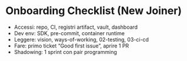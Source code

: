 # Onboarding Checklist (New Joiner)

- Accessi: repo, CI, registri artifact, vault, dashboard
- Dev env: SDK, pre-commit, container runtime
- Leggere: vision, ways-of-working, 02-testing, 03-ci-cd
- Fare: primo ticket “Good first issue”, aprire 1 PR
- Shadowing: 1 sprint con pair programming
